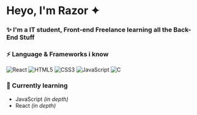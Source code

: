 # Heyo, I'm Razor ✦

### ✨ I'm a IT student, Front-end Freelance learning all the Back-End Stuff

### ⚡ Language & Frameworks i know
  ![React](https://img.shields.io/badge/react-%2320232a.svg?style=for-the-badge&logo=react&logoColor=%2361DAFB)
  ![HTML5](https://img.shields.io/badge/html5-%23E34F26.svg?style=for-the-badge&logo=html5&logoColor=white)
  ![CSS3](https://img.shields.io/badge/css3-%231572B6.svg?style=for-the-badge&logo=css3&logoColor=white)
  ![JavaScript](https://img.shields.io/badge/javascript-%23323330.svg?style=for-the-badge&logo=javascript&logoColor=%23F7DF1E)
  ![C](https://img.shields.io/badge/c-%2300599C.svg?style=for-the-badge&logo=c&logoColor=white)

 
 ### 🌱 Currently learning
  - JavaScript *(in depth)*
  - React *(in depth)*
  
 

<!--
**RazorTheWolf/RazorTheWolf** is a ✨ _special_ ✨ repository because its `README.md` (this file) appears on your GitHub profile.
-->
